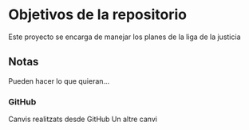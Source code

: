 # Objetivos de la repositorio

Este proyecto se encarga de manejar los planes de la liga de la justicia


## Notas
Pueden hacer lo que quieran...

### GitHub
Canvis realitzats desde GitHub
Un altre canvi
